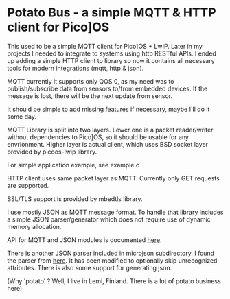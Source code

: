 Potato Bus - a simple MQTT & HTTP client for Pico]OS
====================================================

This used to be a simple MQTT client for Pico]OS + LwIP.
Later in my projects I needed to integrate to systems using 
http RESTful APIs. I ended up adding a simple HTTP client
to library so now it contains all necessary tools for modern
integrations (mqtt, http & json).

MQTT currently it supports only QOS 0, as my need was
to publish/subscribe data from sensors to/from embedded
devices. If the message is lost, there will be the next
update from sensor.

It should be simple to add missing features if necessary,
maybe I'll do it some day.

MQTT Library is split into two layers. Lower one is a packet
reader/writer without dependencies to Pico]OS, so it should
be usable for any envrionment. Higher layer is actual
client, which uses BSD socket layer provided by picoos-lwip 
library.

For simple application example, see example.c

HTTP client uses same packet layer as MQTT. Currently only
GET requests are supported.

SSL/TLS support is provided by mbedtls library.

I use mostly JSON as MQTT message format. To handle that
library includes a simple JSON parser/generator which does 
not require use of dynamic memory allocation.

API for MQTT and JSON modules is documented [here][1].

There is another JSON parser included in microjson subdirectory.
I found the parser from [here][2]. It has been modified to
optionally skip unrecognized attributes. There is also
some support for generating json.

(Why 'potato' ? Well, I live in Lemi, Finland. There
is a lot of potato business here)

[1]: http://arizuu.github.io/potato-bus
[2]: http://www.catb.org/esr/microjson/

